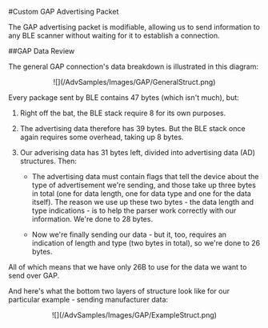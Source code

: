 #Custom GAP Advertising Packet

The GAP advertising packet is modifiable, allowing us to send information to any BLE scanner without waiting for it to establish a connection. 

##GAP Data Review

The general GAP connection's data breakdown is illustrated in this diagram:

<span style="text-align:center; display:block;">
![](/AdvSamples/Images/GAP/GeneralStruct.png)
</span>

Every package sent by BLE contains 47 bytes (which isn't much), but:

1. Right off the bat, the BLE stack require 8 for its own purposes.

1. The advertising data therefore has 39 bytes. But the BLE stack once again requires some overhead, taking up 8 bytes.

2. Our adverising data has 31 bytes left, divided into advertising data (AD) structures. Then:

	* The advertising data must contain flags that tell the device about the type of advertisement we're sending, and those take up three bytes in total (one for data length, one for data type and one for the data itself). The reason we use up these two bytes - the data length and type indications - is to help the parser work correctly with our information. We're done to 28 bytes.

	* Now we're finally sending our data - but it, too, requires an indication of length and type (two bytes in total), so we're done to 26 bytes.

All of which means that we have only 26B to use for the data we want to send over GAP.

And here's what the bottom two layers of structure look like for our particular example - sending manufacturer data:

<span style="text-align:center; display:block;">
![](/AdvSamples/Images/GAP/ExampleStruct.png)
</span>






